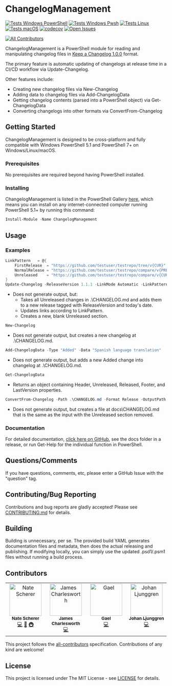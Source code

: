 # ChangelogManagement

[![Tests Windows PowerShell](https://raw.githubusercontent.com/gist/natescherer/aaaff94b47d7bf3029e61b95d6f4557c/raw/78c318d11859cc3601f79c54229f39d0f4d9466c/ChangelogManagement_TestResults_Windows_powershell.md_badge.svg)](https://gist.github.com/natescherer/aaaff94b47d7bf3029e61b95d6f4557c)
[![Tests Windows Pwsh](https://raw.githubusercontent.com/gist/natescherer/c77c8bb9fe0066f4488621a199ebedc5/raw/a1ac84cd380e76b8247de997761ec864b8443597/ChangelogManagement_TestResults_Windows_pwsh.md_badge.svg)](https://gist.github.com/natescherer/c77c8bb9fe0066f4488621a199ebedc5)
[![Tests Linux](https://raw.githubusercontent.com/gist/natescherer/e91fdb66a9fdd83c2d329a513d477cc9/raw/eaa3fc9500e82e5ad242af7ab54ae65fa8f6811d/ChangelogManagement_TestResults_Linux_pwsh.md_badge.svg)](https://gist.github.com/natescherer/e91fdb66a9fdd83c2d329a513d477cc9)
[![Tests macOS](https://raw.githubusercontent.com/gist/natescherer/120b8e0b4fa7a2a68ba69f7ddc2c5b0a/raw/fbab2c80e2a1f2f0311d07cbdf7934491eded948/ChangelogManagement_TestResults_macOS_pwsh.md_badge.svg)](https://gist.github.com/natescherer/120b8e0b4fa7a2a68ba69f7ddc2c5b0a)
[![codecov](https://codecov.io/gh/natescherer/ChangelogManagement/branch/main/graph/badge.svg?token=rXSOfdrmo2)](https://codecov.io/gh/natescherer/ChangelogManagement)
[![Open Issues](https://img.shields.io/github/issues-raw/natescherer/changelogmanagement.svg?logo=github)](https://github.com/natescherer/ChangelogManagement/issues)
<!-- ALL-CONTRIBUTORS-BADGE:START - Do not remove or modify this section -->
[![All Contributors](https://img.shields.io/badge/all_contributors-4-orange.svg?style=flat-square)](#contributors-)
<!-- ALL-CONTRIBUTORS-BADGE:END -->

ChangelogManagement is a PowerShell module for reading and manipulating changelog files in [Keep a Changelog 1.0.0](https://keepachangelog.com/en/1.0.0/) format.

The primary feature is automatic updating of changelogs at release time in a CI/CD workflow via Update-Changelog.

Other features include:

- Creating new changelog files via New-Changelog
- Adding data to changelog files via Add-ChangelogData
- Getting changelog contents (parsed into a PowerShell object) via Get-ChangelogData
- Converting changelogs into other formats via ConvertFrom-Changelog

## Getting Started

ChangelogManagement is designed to be cross-platform and fully compatible with Windows PowerShell 5.1 and PowerShell 7+ on Windows/Linux/macOS.

### Prerequisites

No prerequisites are required beyond having PowerShell installed.

### Installing

ChangelogManagement is listed in the PowerShell Gallery [here](https://www.powershellgallery.com/packages/ChangelogManagement), which means you can install on any internet-connected computer running PowerShell 5.1+ by running this command:

```PowerShell
Install-Module -Name ChangelogManagement
```

## Usage

### Examples

``` PowerShell
LinkPattern   = @{
    FirstRelease  = "https://github.com/testuser/testrepo/tree/v{CUR}"
    NormalRelease = "https://github.com/testuser/testrepo/compare/v{PREV}..v{CUR}"
    Unreleased    = "https://github.com/testuser/testrepo/compare/v{CUR}..HEAD"
}
Update-Changelog -ReleaseVersion 1.1.1 -LinkMode Automatic -LinkPattern $LinkPattern
```

- Does not generate output, but:
  - Takes all Unreleased changes in .\CHANGELOG.md and adds them to a new release tagged with ReleaseVersion and today's date.
  - Updates links according to LinkPattern.
  - Creates a new, blank Unreleased section.

``` PowerShell
New-Changelog
```

- Does not generate output, but creates a new changelog at .\CHANGELOG.md.

``` PowerShell
Add-ChangelogData -Type "Added" -Data "Spanish language translation"
```

- Does not generate output, but adds a new Added change into changelog at  .\CHANGELOG.md.

``` PowerShell
Get-ChangelogData
```

- Returns an object containing Header, Unreleased, Released, Footer, and LastVersion properties.

``` PowerShell
ConvertFrom-Changelog -Path .\CHANGELOG.md -Format Release -OutputPath docs\CHANGELOG.md
```

- Does not generate output, but creates a file at docs\CHANGELOG.md that is the same as the input with the Unreleased section removed.

### Documentation

For detailed documentation, [click here on GitHub](docs), see the docs folder in a release, or run Get-Help for the individual function in PowerShell.

## Questions/Comments

If you have questions, comments, etc, please enter a GitHub Issue with the "question" tag.

## Contributing/Bug Reporting

Contributions and bug reports are gladly accepted! Please see [CONTRIBUTING.md](CONTRIBUTING.md) for details.

## Building

Building is unnecessary, per se. The provided build YAML generates documentation files and metadata, then does the actual releasing and publishing. If modifying locally, you can simply use the updated .psd1/.psm1 files without running a build process.

## Contributors

<!-- ALL-CONTRIBUTORS-LIST:START - Do not remove or modify this section -->
<!-- prettier-ignore-start -->
<!-- markdownlint-disable -->
<table>
  <tbody>
    <tr>
      <td align="center" valign="top" width="14.28%"><a href="https://www.linkedin.com/in/natescherer01/"><img src="https://avatars.githubusercontent.com/u/376408?v=4?s=100" width="100px;" alt="Nate Scherer"/><br /><sub><b>Nate Scherer</b></sub></a><br /><a href="https://github.com/natescherer/ChangelogManagement/commits?author=natescherer" title="Code">💻</a> <a href="https://github.com/natescherer/ChangelogManagement/commits?author=natescherer" title="Documentation">📖</a> <a href="#infra-natescherer" title="Infrastructure (Hosting, Build-Tools, etc)">🚇</a></td>
      <td align="center" valign="top" width="14.28%"><a href="https://github.com/jcharlesworthuk"><img src="https://avatars.githubusercontent.com/u/9157892?v=4?s=100" width="100px;" alt="James Charlesworth"/><br /><sub><b>James Charlesworth</b></sub></a><br /><a href="https://github.com/natescherer/ChangelogManagement/commits?author=jcharlesworthuk" title="Code">💻</a></td>
      <td align="center" valign="top" width="14.28%"><a href="https://gaelcolas.com/"><img src="https://avatars.githubusercontent.com/u/8962101?v=4?s=100" width="100px;" alt="Gael"/><br /><sub><b>Gael</b></sub></a><br /><a href="https://github.com/natescherer/ChangelogManagement/commits?author=gaelcolas" title="Code">💻</a></td>
      <td align="center" valign="top" width="14.28%"><a href="https://se.linkedin.com/in/johanljunggren"><img src="https://avatars.githubusercontent.com/u/7189721?v=4?s=100" width="100px;" alt="Johan Ljunggren"/><br /><sub><b>Johan Ljunggren</b></sub></a><br /><a href="https://github.com/natescherer/ChangelogManagement/commits?author=johlju" title="Code">💻</a></td>
    </tr>
  </tbody>
</table>

<!-- markdownlint-restore -->
<!-- prettier-ignore-end -->

<!-- ALL-CONTRIBUTORS-LIST:END -->

This project follows the [all-contributors](https://allcontributors.org) specification.
Contributions of any kind are welcome!

## License

This project is licensed under The MIT License - see [LICENSE](LICENSE) for details.
